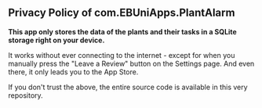 <h2>Privacy Policy of com.EBUniApps.PlantAlarm</h2>

<b>This app only stores the data of the plants and their tasks in a SQLite storage right on your device.</b>

It works without ever connecting to the internet - except for when you manually press the "Leave a Review" button on the Settings page. And even there, it only leads you to the App Store.

If you don't trust the above, the entire source code is available in this very repository.
